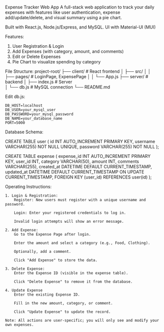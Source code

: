 Expense Tracker Web App
A full-stack web application to track your daily expenses with features like user authentication, expense add/update/delete, and visual summary using a pie chart.

Built with React.js, Node.js/Express, and MySQL.
UI with Material-UI (MUI)

Features:

1. User Registration & Login
2. Add Expenses (with category, amount, and comments)
3. Edit or Delete Expenses
4. Pie Chart to visualize spending by category

File Structure:
project-root/
├── client/              # React frontend
│   ├── src/
│   │   ├── pages/       # LoginPage, ExpensePage
│   │   └── App.js
├── server/              # backend
│   ├── index.js         # Server   
│ 
└── db.js                # MySQL connection
└── README.md

Edit db.js:

    DB_HOST=localhost
    DB_USER=your_mysql_user
    DB_PASSWORD=your_mysql_password
    DB_NAME=your_database_name
    PORT=5000


Database Schema:

CREATE TABLE user (
    id INT AUTO_INCREMENT PRIMARY KEY,
    username VARCHAR(255) NOT NULL UNIQUE,
    password VARCHAR(255) NOT NULL
);

CREATE TABLE expense (
    expense_id INT AUTO_INCREMENT PRIMARY KEY,
    user_id INT,
    category VARCHAR(50),
    amount INT,
    comments VARCHAR(255),
    created_at DATETIME DEFAULT CURRENT_TIMESTAMP,
    updated_at DATETIME DEFAULT CURRENT_TIMESTAMP ON UPDATE CURRENT_TIMESTAMP,
    FOREIGN KEY (user_id) REFERENCES user(id)
);

Operating Instructions:

    1. Login & Registration:
        Register: New users must register with a unique username and password.

        Login: Enter your registered credentials to log in.

        Invalid login attempts will show an error message.

    2. Add Expense:
        Go to the Expense Page after login.

        Enter the amount and select a category (e.g., Food, Clothing).

        Optionally, add a comment.

        Click "Add Expense" to store the data.

    3. Delete Expense:
        Enter the Expense ID (visible in the expense table).

        Click "Delete Expense" to remove it from the database.

    4. Update Expense
        Enter the existing Expense ID.

        Fill in the new amount, category, or comment.

        Click "Update Expense" to update the record.

    Note: All actions are user-specific; you will only see and modify your own expenses.
